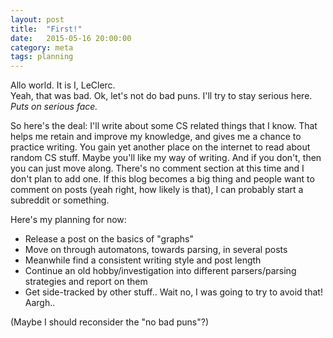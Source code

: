 ```yaml
---
layout: post
title:  "First!"
date:   2015-05-16 20:00:00
category: meta
tags: planning
---
```

Allo world. It is I, LeClerc.  
Yeah, that was bad. Ok, let's not do bad puns. I'll try to stay serious
here. *Puts on serious face.*

So here's the deal: I'll write about some CS related things that I know.
That helps me retain and improve my knowledge, and gives me a chance to
practice writing. You gain yet another place on the internet to read
about random CS stuff. Maybe you'll like my way of writing. And if you
don't, then you can just move along. There's no comment section at this
time and I don't plan to add one. If this blog becomes a big thing and
people want to comment on posts (yeah right, how likely is that), I can
probably start a subreddit or something. 

Here's my planning for now:

 - Release a post on the basics of "graphs"
 - Move on through automatons, towards parsing, in several posts
 - Meanwhile find a consistent writing style and post length
 - Continue an old hobby/investigation into different parsers/parsing
   strategies and report on them
 - Get side-tracked by other stuff.. Wait no, I was going to try to
   avoid that! Aargh..

(Maybe I should reconsider the "no bad puns"?)
